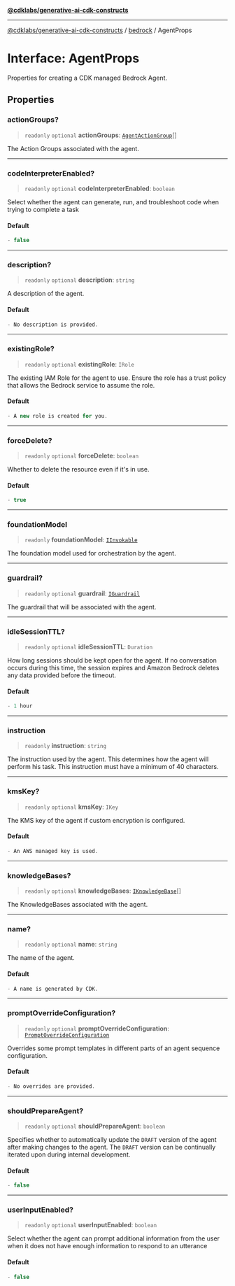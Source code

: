 [**@cdklabs/generative-ai-cdk-constructs**](../../../README.md)

***

[@cdklabs/generative-ai-cdk-constructs](../../../README.md) / [bedrock](../README.md) / AgentProps

# Interface: AgentProps

Properties for creating a CDK managed Bedrock Agent.

## Properties

### actionGroups?

> `readonly` `optional` **actionGroups**: [`AgentActionGroup`](../classes/AgentActionGroup.md)[]

The Action Groups associated with the agent.

***

### codeInterpreterEnabled?

> `readonly` `optional` **codeInterpreterEnabled**: `boolean`

Select whether the agent can generate, run, and troubleshoot code when trying to complete a task

#### Default

```ts
- false
```

***

### description?

> `readonly` `optional` **description**: `string`

A description of the agent.

#### Default

```ts
- No description is provided.
```

***

### existingRole?

> `readonly` `optional` **existingRole**: `IRole`

The existing IAM Role for the agent to use.
Ensure the role has a trust policy that allows the Bedrock service to assume the role.

#### Default

```ts
- A new role is created for you.
```

***

### forceDelete?

> `readonly` `optional` **forceDelete**: `boolean`

Whether to delete the resource even if it's in use.

#### Default

```ts
- true
```

***

### foundationModel

> `readonly` **foundationModel**: [`IInvokable`](IInvokable.md)

The foundation model used for orchestration by the agent.

***

### guardrail?

> `readonly` `optional` **guardrail**: [`IGuardrail`](IGuardrail.md)

The guardrail that will be associated with the agent.

***

### idleSessionTTL?

> `readonly` `optional` **idleSessionTTL**: `Duration`

How long sessions should be kept open for the agent. If no conversation occurs
during this time, the session expires and Amazon Bedrock deletes any data
provided before the timeout.

#### Default

```ts
- 1 hour
```

***

### instruction

> `readonly` **instruction**: `string`

The instruction used by the agent. This determines how the agent will perform his task.
This instruction must have a minimum of 40 characters.

***

### kmsKey?

> `readonly` `optional` **kmsKey**: `IKey`

The KMS key of the agent if custom encryption is configured.

#### Default

```ts
- An AWS managed key is used.
```

***

### knowledgeBases?

> `readonly` `optional` **knowledgeBases**: [`IKnowledgeBase`](IKnowledgeBase.md)[]

The KnowledgeBases associated with the agent.

***

### name?

> `readonly` `optional` **name**: `string`

The name of the agent.

#### Default

```ts
- A name is generated by CDK.
```

***

### promptOverrideConfiguration?

> `readonly` `optional` **promptOverrideConfiguration**: [`PromptOverrideConfiguration`](../classes/PromptOverrideConfiguration.md)

Overrides some prompt templates in different parts of an agent sequence configuration.

#### Default

```ts
- No overrides are provided.
```

***

### shouldPrepareAgent?

> `readonly` `optional` **shouldPrepareAgent**: `boolean`

Specifies whether to automatically update the `DRAFT` version of the agent after
making changes to the agent. The `DRAFT` version can be continually iterated
upon during internal development.

#### Default

```ts
- false
```

***

### userInputEnabled?

> `readonly` `optional` **userInputEnabled**: `boolean`

Select whether the agent can prompt additional information from the user when it does not have
enough information to respond to an utterance

#### Default

```ts
- false
```
